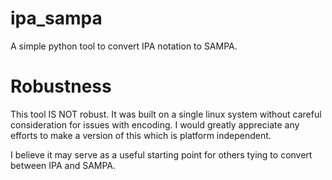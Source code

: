 ipa_sampa
=========

A simple python tool to convert IPA notation to SAMPA.

Robustness
=========
This tool IS NOT robust.
It was built on a single linux system without careful consideration for issues with encoding.
I would greatly appreciate any efforts to make a version of this which is platform independent.

I believe it may serve as a useful starting point for others tying to convert between IPA and SAMPA.
